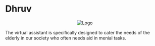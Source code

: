 # Dhruv
<p align="center">
  <a href="https://github.com/vanshhhhh">
    <img src="https://github.com/vanshhhhh/vanshhhhh.github.io/blob/master/assets/img/Dhruv.jpg" alt="Logo"> 
  </a>
</p>
The virtual assistant is specifically designed to cater the needs of the elderly in our society who often needs aid in menial tasks.
